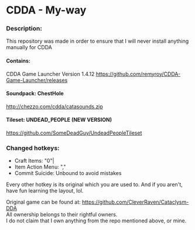# CDDA - My-way

### Description:
This repository was made in order to ensure that I will never install anything manually for CDDA </br>

#### Contains: 
CDDA Game Launcher Version 1.4.12
https://github.com/remyroy/CDDA-Game-Launcher/releases </br>

#### Soundpack: ChestHole
http://chezzo.com/cdda/catasounds.zip </br>

#### Tileset: UNDEAD_PEOPLE (NEW VERSION)
https://github.com/SomeDeadGuy/UndeadPeopleTileset </br>

### Changed hotkeys:
* Craft Items: "0"|
* Item Action Menu: ","
* Commit Suicide: Unbound to avoid mistakes

Every other hotkey is its original which you are used to.
And if you aren't, have fun learning the layout, lol.



Original game can be found at: https://github.com/CleverRaven/Cataclysm-DDA </br>
All ownership belongs to their rightful owners. </br>
I do not claim that I own anything from the repo mentioned above, or mine.
